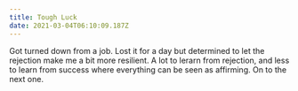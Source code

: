 ```yaml
---
title: Tough Luck
date: 2021-03-04T06:10:09.187Z
---
```

Got turned down from a job. Lost it for a day but determined to let the rejection make me a bit more resilient. A lot to lerarn from rejection, and less to learn from success where everything can be seen as affirming. On to the next one.